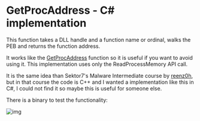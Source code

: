# GetProcAddress - C# implementation

This function takes a DLL handle and a function name or ordinal, walks the PEB and returns the function address. 

It works like the [GetProcAddress](https://learn.microsoft.com/en-us/windows/win32/api/libloaderapi/nf-libloaderapi-getprocaddress) function so it is useful if you want to avoid using it. This implementation uses only the ReadProcessMemory API call.

It is the same idea than Sektor7's Malware Intermediate course by [reenz0h](https://twitter.com/reenz0h), but in that course the code is C++ and I wanted a implementation like this in C#, I could not find it so maybe this is useful for someone else.

There is a binary to test the functionality: 

![img](https://raw.githubusercontent.com/ricardojoserf/ricardojoserf.github.io/master/images/getProcAddress/Screenshot_1.png)
